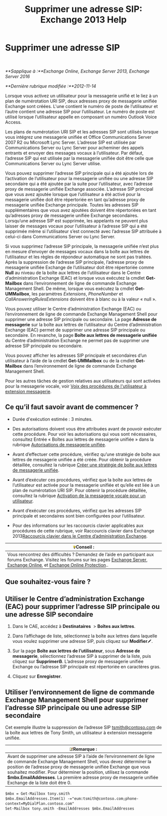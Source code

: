 ﻿---
title: 'Supprimer une adresse SIP: Exchange 2013 Help'
TOCTitle: Supprimer une adresse SIP
ms:assetid: eaaff0b0-7d85-4845-a7b8-ac22b42bc415
ms:mtpsurl: https://technet.microsoft.com/fr-fr/library/JJ662761(v=EXCHG.150)
ms:contentKeyID: 50555513
ms.date: 04/24/2018
mtps_version: v=EXCHG.150
ms.translationtype: HT
---

# Supprimer une adresse SIP

 

_**Sapplique à :**Exchange Online, Exchange Server 2013, Exchange Server 2016_

_**Dernière rubrique modifiée :**2012-11-14_

Lorsque vous activez un utilisateur pour la messagerie unifié et le liez à un plan de numérotation URI SIP, deux adresses proxy de messagerie unifiée Exchange sont créées. L'une contient le numéro de poste de l’utilisateur et l’autre contient une adresse SIP pour l’utilisateur. Le numéro de poste est utilisé lorsque l’utilisateur appelle en composant un numéro Outlook Voice Access.

Les plans de numérotation URI SIP et les adresses SIP sont utilisés lorsque vous intégrez une messagerie unifiée et Office Communications Server 2007 R2 ou Microsoft Lync Server. L’adresse SIP est utilisée par Communications Server ou Lync Server pour acheminer des appels entrants et envoyer des messages vocaux à l’utilisateur. Par défaut, l’adresse SIP qui est utilisée par la messagerie unifiée doit être celle que Communications Server ou Lync Server utilise.

Vous pouvez supprimer l’adresse SIP principale qui a été ajoutée lors de l’activation de l’utilisateur pour la messagerie unifiée ou une adresse SIP secondaire qui a été ajoutée par la suite pour l’utilisateur, avec l’adresse proxy de messagerie unifiée Exchange associée. L’adresse SIP principal que vous avez ajoutée lorsque que l’utilisateur a été activé pour la messagerie unifiée doit être répertoriée en tant qu’adresse proxy de messagerie unifiée Exchange principale. Toutes les adresses SIP supplémentaires que vous avez ajoutées doivent être répertoriées en tant qu’adresses proxy de messagerie unifiée Exchange secondaires. Lorsqu’une adresse SIP est supprimée, les appelants ne peuvent plus laisser de messages vocaux pour l’utilisateur à l’adresse SIP qui a été supprimée même si l’utilisateur s’est connecté avec l’adresse SIP attribuée à celui-ci dans Communications Server ou Lync Server.

Si vous supprimez l’adresse SIP principale, la messagerie unifiée n’est plus en mesure d’envoyer de messages vocaux dans la boîte aux lettres de l’utilisateur et les règles de répondeur automatique ne sont pas traitées. Après la suppression de l’adresse SIP principale, l’adresse proxy de messagerie unifiée Exchange de l’utilisateur doit être répertoriée comme **Null** au niveau de la boîte aux lettres de l’utilisateur dans le Centre d’administration Exchange (EAC) et lorsque vous exécutez la cmdlet **Get-Mailbox** dans l’environnement de ligne de commande Exchange Management Shell. De même, lorsque vous exécutez la cmdlet **Get-UMMailbox**, les paramètres *Extensions*, *PhoneNumber* et *CallAnsweringRulesExtensions* doivent être à blanc ou à la valeur « null ».

Vous pouvez utiliser le Centre d’administration Exchange (EAC) ou l’environnement de ligne de commande Exchange Management Shell pour supprimer une adresse SIP principale ou secondaire. La page **Adresse de messagerie** sur la boîte aux lettres de l’utilisateur du Centre d’administration Exchange (EAC) permet de supprimer une adresse SIP principale ou secondaire. En revanche, la page **Boîte aux lettres de messagerie unifiée** du Centre d’administration Exchange ne permet pas de supprimer une adresse SIP principale ou secondaire.

Vous pouvez afficher les adresses SIP principale et secondaires d’un utilisateur à l’aide de la cmdlet **Get-UMMailbox** ou de la cmdlet **Get-Mailbox** dans l’environnement de ligne de commande Exchange Management Shell.

Pour les autres tâches de gestion relatives aux utilisateurs qui sont activées pour la messagerie vocale, voir [Voix des procédures de l'utilisateur à extension messagerie](voice-mail-enabled-user-procedures-exchange-2013-help.md).

## Ce qu’il faut savoir avant de commencer ?

  - Durée d'exécution estimée : 3 minutes.

  - Des autorisations doivent vous être attribuées avant de pouvoir exécuter cette procédure. Pour voir les autorisations qui vous sont nécessaires, consultez Entrée « Boîtes aux lettres de messagerie unifiée » dans la rubrique [Autorisations de messagerie unifiée](unified-messaging-permissions-exchange-2013-help.md).

  - Avant d’effectuer cette procédure, vérifiez qu’une stratégie de boîte aux lettres de messagerie unifiée a été créée. Pour obtenir la procédure détaillée, consultez la rubrique [Créer une stratégie de boîte aux lettres de messagerie unifiée](create-a-um-mailbox-policy-exchange-2013-help.md).

  - Avant d’exécuter ces procédures, vérifiez que la boîte aux lettres de l’utilisateur est activée pour la messagerie unifiée et qu’elle est liée à un plan de numérotation URI SIP. Pour obtenir la procédure détaillée, consultez la rubrique [Activation de la messagerie vocale pour un utilisateur](enable-a-user-for-voice-mail-exchange-2013-help.md).

  - Avant d’exécuter ces procédures, vérifiez que les adresses SIP principale et secondaires sont bien configurées pour l’utilisateur.

  - Pour des informations sur les raccourcis clavier applicables aux procédures de cette rubrique, voir Raccourcis clavier dans Exchange 2013[Raccourcis clavier dans le Centre d’administration Exchange](keyboard-shortcuts-in-the-exchange-admin-center-exchange-online-protection-help.md).

<table>
<thead>
<tr class="header">
<th><img src="images/Bb125224.tip(EXCHG.150).gif" title="Conseil" alt="Conseil" />Conseil :</th>
</tr>
</thead>
<tbody>
<tr class="odd">
<td>Vous rencontrez des difficultés ? Demandez de l’aide en participant aux forums Exchange. Visitez les forums sur les pages <a href="https://go.microsoft.com/fwlink/p/?linkid=60612">Exchange Server</a>, <a href="https://go.microsoft.com/fwlink/p/?linkid=267542">Exchange Online</a>, et <a href="https://go.microsoft.com/fwlink/p/?linkid=285351">Exchange Online Protection</a>..</td>
</tr>
</tbody>
</table>


## Que souhaitez-vous faire ?

## Utiliser le Centre d’administration Exchange (EAC) pour supprimer l’adresse SIP principale ou une adresse SIP secondaire

1.  Dans le CAE, accédez à **Destinataires**  \> **Boîtes aux lettres**.

2.  Dans l’affichage de liste, sélectionnez la boîte aux lettres dans laquelle vous voulez supprimer une adresse SIP, puis cliquez sur **Modifier**![Icône Modifier](images/Bb124582.6f53ccb2-1f13-4c02-bea0-30690e6ea71d(EXCHG.150).gif "Icône Modifier").

3.  Sur la page **Boîte aux lettres de l’utilisateur**, sous **Adresse de messagerie**, sélectionnez l’adresse SIP à supprimer de la liste, puis cliquez sur **Supprimer**![Icône Supprimer](images/Dd979797.14f639f6-61e8-4418-bbfb-0db14de9d2f5(EXCHG.150).gif "Icône Supprimer"). L’adresse proxy de messagerie unifiée Exchange ou l’adresse SIP principale est répertoriée en caractères gras.

4.  Cliquez sur **Enregistrer**.

## Utiliser l’environnement de ligne de commande Exchange Management Shell pour supprimer l’adresse SIP principale ou une adresse SIP secondaire

Cet exemple illustre la suppression de l’adresse SIP tsmith@contoso.com de la boîte aux lettres de Tony Smith, un utilisateur à extension messagerie unifiée.

<table>
<thead>
<tr class="header">
<th><img src="images/JJ159664.note(EXCHG.150).gif" title="Remarque" alt="Remarque" />Remarque :</th>
</tr>
</thead>
<tbody>
<tr class="odd">
<td>Avant de supprimer une adresse SIP à l’aide de l’environnement de ligne de commande Exchange Management Shell, vous devez déterminer la position de l’adresse proxy de messagerie unifiée Exchange que vous souhaitez modifier. Pour déterminer la position, utilisez la commande <strong>$mbx.EmailAddresses</strong>. La première adresse proxy de messagerie unifiée Exchange de la liste doit être 0.</td>
</tr>
</tbody>
</table>


    $mbx = Get-Mailbox tony.smith
    $mbx.EmailAddresses.Item(1) -="eum:tsmith@contoso.com;phone-context=MyDialPlan.contoso.com"
    Set-Mailbox tony.smith -EmailAddresses $mbx.EmailAddresses

